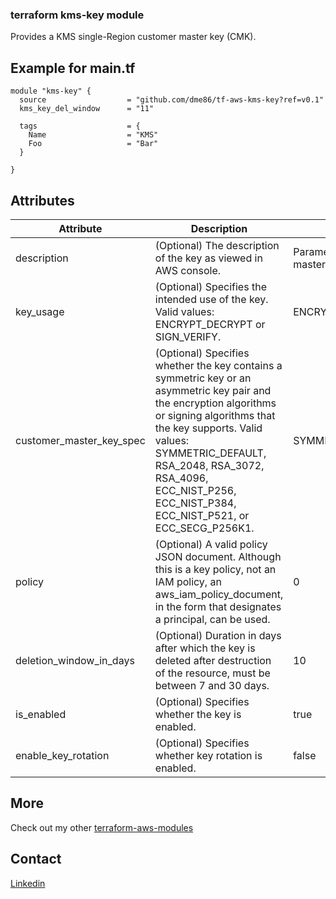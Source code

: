 ### terraform kms-key module

Provides a KMS single-Region customer master key (CMK).

## Example for main.tf

```hcl
module "kms-key" {
  source                  = "github.com/dme86/tf-aws-kms-key?ref=v0.1"
  kms_key_del_window      = "11"

  tags                    = {
    Name                  = "KMS"
    Foo                   = "Bar"
  }

}
```

## Attributes
|Attribute|Description|Default|
|--|--|--|
|description|(Optional) The description of the key as viewed in AWS console.|Parameter Store KMS master key|
|key_usage|(Optional) Specifies the intended use of the key. Valid values: ENCRYPT_DECRYPT or SIGN_VERIFY.|ENCRYPT_DECRYPT|
|customer_master_key_spec|(Optional) Specifies whether the key contains a symmetric key or an asymmetric key pair and the encryption algorithms or signing algorithms that the key supports. Valid values: SYMMETRIC_DEFAULT, RSA_2048, RSA_3072, RSA_4096, ECC_NIST_P256, ECC_NIST_P384, ECC_NIST_P521, or ECC_SECG_P256K1.|SYMMETRIC_DEFAULT|
|policy|(Optional) A valid policy JSON document. Although this is a key policy, not an IAM policy, an aws_iam_policy_document, in the form that designates a principal, can be used.|0|
|deletion_window_in_days|(Optional) Duration in days after which the key is deleted after destruction of the resource, must be between 7 and 30 days.|10|
|is_enabled|(Optional) Specifies whether the key is enabled.|true|
|enable_key_rotation|(Optional) Specifies whether key rotation is enabled.|false|

## More

Check out my other [terraform-aws-modules](https://github.com/dme86?tab=repositories&q=tf-aws)

## Contact

[Linkedin](https://www.linkedin.com/in/dmeier86/)
